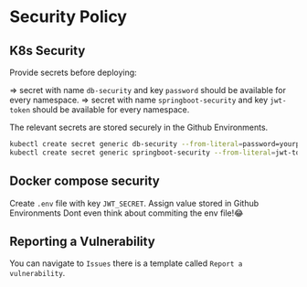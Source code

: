 # Security Policy

## K8s Security

Provide secrets before deploying:

 => secret with name `db-security` and key `password` should be available for every namespace.
 => secret with name `springboot-security` and key `jwt-token` should be available for every namespace.

The relevant secrets are stored securely in the Github Environments.
```sh
kubectl create secret generic db-security --from-literal=password=yourpassword 
kubectl create secret generic springboot-security --from-literal=jwt-token=yourpassword 

```
## Docker compose security

Create `.env` file with key `JWT_SECRET`. Assign value stored in Github Environments
Dont even think about commiting the env file!😂

## Reporting a Vulnerability

You can navigate to `Issues` there is a template called `Report a vulnerability`.
